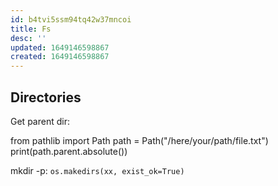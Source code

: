 ```yaml
---
id: b4tvi5ssm94tq42w37mncoi
title: Fs
desc: ''
updated: 1649146598867
created: 1649146598867
---
```


## Directories

Get parent dir:

from pathlib import Path
path = Path("/here/your/path/file.txt")
print(path.parent.absolute())

mkdir -p: `os.makedirs(xx, exist_ok=True)`
